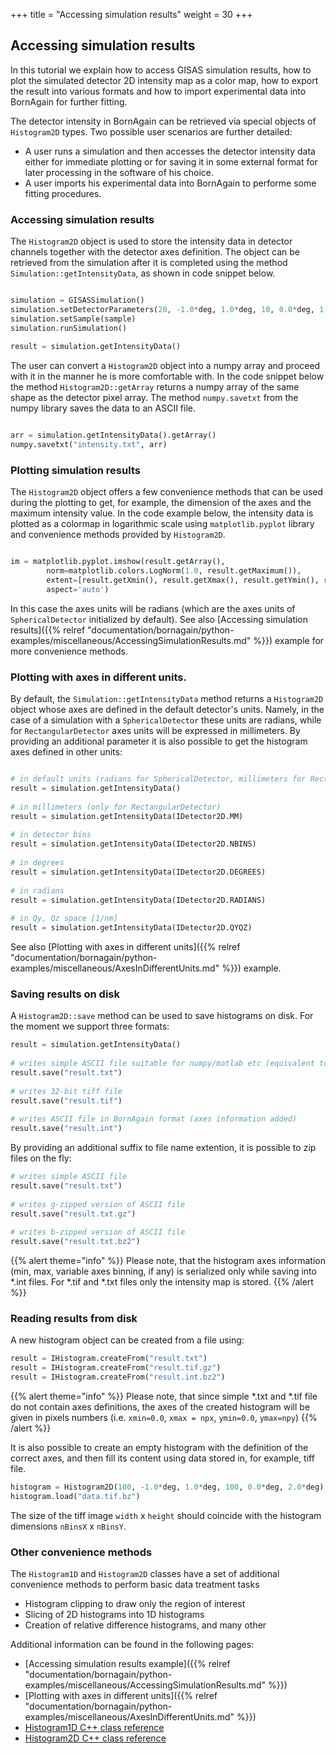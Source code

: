 +++
title = "Accessing simulation results"
weight = 30
+++

## Accessing simulation results

In this tutorial we explain how to access GISAS simulation results, 
how to plot the simulated detector 2D intensity map as a color map,
how to export the result into various formats and how to import experimental data into BornAgain for further fitting.

The detector intensity in BornAgain can be retrieved via special objects of `Histogram2D` types. Two possible user scenarios are further detailed:

* A user runs a simulation and then accesses the detector intensity data either for immediate plotting or for saving it in some external format for later processing in the software of his choice.
* A user imports his experimental data into BornAgain to performe some fitting procedures.

### Accessing simulation results

The `Histogram2D` object is used to store the intensity data in detector
channels together with the detector axes definition.
The object can be retrieved from the simulation after it is completed using the method `Simulation::getIntensityData`, as shown in code snippet below.

```python

simulation = GISASSimulation()
simulation.setDetectorParameters(20, -1.0*deg, 1.0*deg, 10, 0.0*deg, 1.0*deg)
simulation.setSample(sample)
simulation.runSimulation()
 
result = simulation.getIntensityData()

```

The user can convert a `Histogram2D` object into a numpy array and proceed
with it in the manner he is more comfortable with.
In the code snippet below the method `Histogram2D::getArray` returns a numpy array of the same shape as the detector pixel array.
The method `numpy.savetxt` from the numpy library saves the data to an ASCII file.

```python

arr = simulation.getIntensityData().getArray()
numpy.savetxt("intensity.txt", arr)

```

### Plotting simulation results

The `Histogram2D` object offers a few convenience methods that can be used during the plotting to get,
for example, the dimension of the axes and the maximum intensity value. In the code example below,
the intensity data is plotted as a colormap in logarithmic scale using `matplotlib.pyplot`
library and convenience methods provided by `Histogram2D`.

```python

im = matplotlib.pyplot.imshow(result.getArray(),
        norm=matplotlib.colors.LogNorm(1.0, result.getMaximum()),
        extent=[result.getXmin(), result.getXmax(), result.getYmin(), result.getYmax()],
        aspect='auto')

```

In this case the axes units will be radians (which are the axes units of `SphericalDetector` initialized by default).
See also [Accessing simulation results]({{% relref "documentation/bornagain/python-examples/miscellaneous/AccessingSimulationResults.md" %}})
example for more convenience methods.

### Plotting with axes in different units.

By default, the `Simulation::getIntensityData` method returns a `Histogram2D` object
whose axes are defined in the default detector's units. Namely, in the case of a
simulation with a `SphericalDetector` these units are radians,
while for `RectangularDetector` axes units will be expressed in millimeters.
By providing an additional parameter it is also possible to get the histogram axes defined in other units:

```python

# in default units (radians for SphericalDetector, millimeters for RectangularDetector)
result = simulation.getIntensityData()
 
# in millimeters (only for RectangularDetector)
result = simulation.getIntensityData(IDetector2D.MM)
 
# in detector bins
result = simulation.getIntensityData(IDetector2D.NBINS)
 
# in degrees
result = simulation.getIntensityData(IDetector2D.DEGREES)
 
# in radians
result = simulation.getIntensityData(IDetector2D.RADIANS)
 
# in Qy, Qz space [1/nm] 
result = simulation.getIntensityData(IDetector2D.QYQZ)

```

See also [Plotting with axes in different units]({{% relref "documentation/bornagain/python-examples/miscellaneous/AxesInDifferentUnits.md" %}}) example.

### Saving results on disk

A `Histogram2D::save` method can be used to save histograms on disk. For the moment we support three formats:

```python
result = simulation.getIntensityData()
 
# writes simple ASCII file suitable for numpy/matlab etc (equivalent to numpy.savetxt).
result.save("result.txt")
 
# writes 32-bit tiff file
result.save("result.tif")
 
# writes ASCII file in BornAgain format (axes information added)
result.save("result.int")
```

By providing an additional suffix to file name extention, it is possible to zip files on the fly:

```python
# writes simple ASCII file
result.save("result.txt")
 
# writes g-zipped version of ASCII file
result.save("result.txt.gz")
 
# writes b-zipped version of ASCII file
result.save("result.txt.bz2")
```

{{% alert theme="info" %}}
Please note, that  the histogram axes information (min, max, variable axes binning, if any)
is serialized only while saving into *.int files.
For *.tif and *.txt files only the intensity map is stored.
{{% /alert %}}

### Reading results from disk

A new histogram object can be created from a file using:

```python
result = IHistogram.createFrom("result.txt")
result = IHistogram.createFrom("result.tif.gz")
result = IHistogram.createFrom("result.int.bz2")
```
{{% alert theme="info" %}}
Please note, that since simple *.txt and *.tif file do not contain axes definitions,
the axes of the created histogram will be given in pixels numbers (i.e. `xmin=0.0`, `xmax = npx`, `ymin=0.0`, `ymax=npy`)
{{% /alert %}}

It is also possible to create an empty histogram with the definition of the correct axes,
and then fill its content using data stored in, for example, tiff file.

```python
histogram = Histogram2D(100, -1.0*deg, 1.0*deg, 100, 0.0*deg, 2.0*deg)
histogram.load("data.tif.bz")
```

The size of the tiff image `width` x `height` should coincide with the histogram dimensions `nBinsX` x `nBinsY`.

### Other convenience methods

The `Histogram1D` and `Histogram2D` classes have a set of additional convenience methods
to perform basic data treatment tasks

* Histogram clipping to draw only the region of interest
* Slicing of 2D histograms into 1D histograms
* Creation of relative difference histograms, and many other

Additional information can be found in the following pages:

* [Accessing simulation results example]({{% relref "documentation/bornagain/python-examples/miscellaneous/AccessingSimulationResults.md" %}})
* [Plotting with axes in different units]({{% relref "documentation/bornagain/python-examples/miscellaneous/AxesInDifferentUnits.md" %}})
* [Histogram1D C++ class reference](http://apps.jcns.fz-juelich.de/doxy/BornAgain/classHistogram1D.html)
* [Histogram2D C++ class reference](http://apps.jcns.fz-juelich.de/doxy/BornAgain/classHistogram2D.html)

